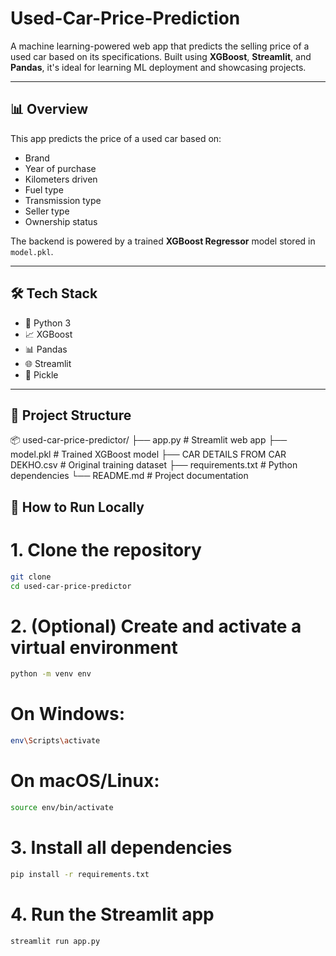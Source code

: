 # Used-Car-Price-Prediction


A machine learning-powered web app that predicts the selling price of a used car based on its specifications. Built using **XGBoost**, **Streamlit**, and **Pandas**, it's ideal for learning ML deployment and showcasing projects.

---

## 📊 Overview

This app predicts the price of a used car based on:
- Brand
- Year of purchase
- Kilometers driven
- Fuel type
- Transmission type
- Seller type
- Ownership status

The backend is powered by a trained **XGBoost Regressor** model stored in `model.pkl`.

---

## 🛠 Tech Stack

- 🐍 Python 3
- 📈 XGBoost
- 📊 Pandas
- 🌐 Streamlit
- 💾 Pickle

---

## 📁 Project Structure

📦 used-car-price-predictor/
├── app.py # Streamlit web app
├── model.pkl # Trained XGBoost model
├── CAR DETAILS FROM CAR DEKHO.csv # Original training dataset
├── requirements.txt # Python dependencies
└── README.md # Project documentation

## 🚀 How to Run Locally


# 1. Clone the repository
```bash
git clone 
cd used-car-price-predictor
```
# 2. (Optional) Create and activate a virtual environment
```bash
python -m venv env
```
# On Windows:
```bash
env\Scripts\activate
```
# On macOS/Linux:
```bash
source env/bin/activate
```
# 3. Install all dependencies
```bash
pip install -r requirements.txt
```
# 4. Run the Streamlit app
```bash
streamlit run app.py
```
